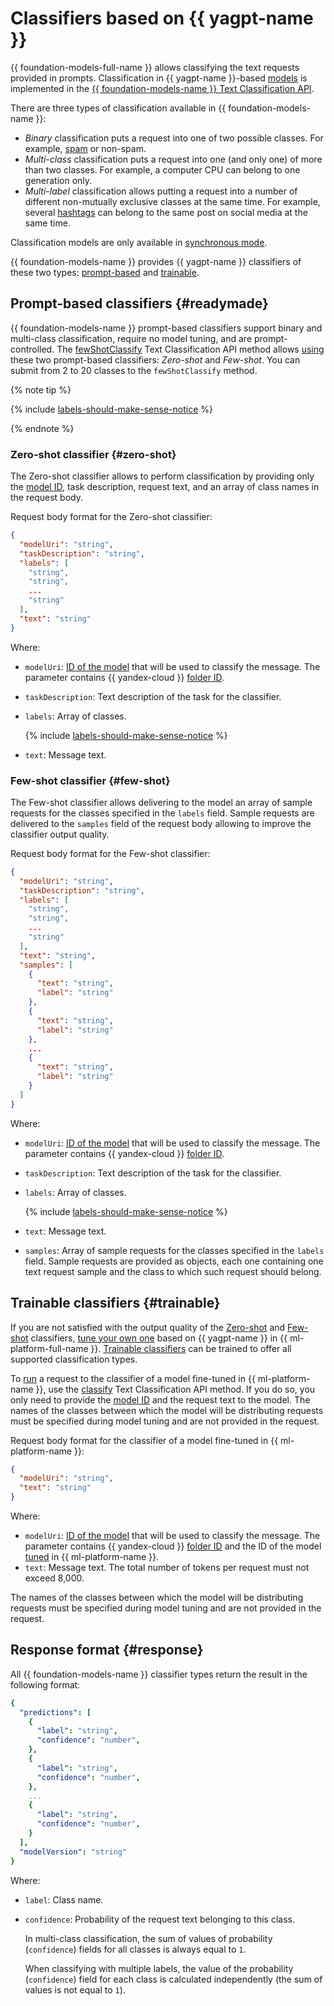 # Classifiers based on {{ yagpt-name }}

{{ foundation-models-full-name }} allows classifying the text requests provided in prompts. Classification in {{ yagpt-name }}-based [models](./models.md) is implemented in the [{{ foundation-models-name }} Text Classification API](../../text-classification/api-ref/index.md).

There are three types of classification available in {{ foundation-models-name }}:
* _Binary_ classification puts a request into one of two possible classes. For example, [spam](https://en.wikipedia.org/wiki/Spamming) or non-spam.
* _Multi-class_ classification puts a request into one (and only one) of more than two classes. For example, a computer CPU can belong to one generation only.
* _Multi-label_ classification allows putting a request into a number of different non-mutually exclusive classes at the same time. For example, several [hashtags](https://en.wikipedia.org/wiki/Hashtag) can belong to the same post on social media at the same time.

Classification models are only available in [synchronous mode](../index.md#working-mode).

{{ foundation-models-name }} provides {{ yagpt-name }} classifiers of these two types: [prompt-based](#readymade) and [trainable](#trainable).

## Prompt-based classifiers {#readymade}

{{ foundation-models-name }} prompt-based classifiers support binary and multi-class classification, require no model tuning, and are prompt-controlled. The [fewShotClassify](../../text-classification/api-ref/TextClassification/fewShotClassify.md) Text Classification API method allows [using](../../operations/classifier/readymade.md) these two prompt-based classifiers: _Zero-shot_ and _Few-shot_. You can submit from 2 to 20 classes to the `fewShotClassify` method.

{% note tip %}

{% include [labels-should-make-sense-notice](../../../_includes/foundation-models/classifier/labels-should-make-sense-notice.md) %}

{% endnote %}

### Zero-shot classifier {#zero-shot}

The Zero-shot classifier allows to perform classification by providing only the [model ID](./models.md), task description, request text, and an array of class names in the request body.

Request body format for the Zero-shot classifier:

```json
{
  "modelUri": "string",
  "taskDescription": "string",
  "labels": [
    "string",
    "string",
    ...
    "string"
  ],
  "text": "string"
}
```

Where:
* `modelUri`: [ID of the model](./models.md) that will be used to classify the message. The parameter contains {{ yandex-cloud }} [folder ID](../../../resource-manager/operations/folder/get-id.md).
* `taskDescription`: Text description of the task for the classifier.
* `labels`: Array of classes.

   {% include [labels-should-make-sense-notice](../../../_includes/foundation-models/classifier/labels-should-make-sense-notice.md) %}

* `text`: Message text.


### Few-shot classifier {#few-shot}

The Few-shot classifier allows delivering to the model an array of sample requests for the classes specified in the `labels` field. Sample requests are delivered to the `samples` field of the request body allowing to improve the classifier output quality.

Request body format for the Few-shot classifier:

```json
{
  "modelUri": "string",
  "taskDescription": "string",
  "labels": [
    "string",
    "string",
    ...
    "string"
  ],
  "text": "string",
  "samples": [
    {
      "text": "string",
      "label": "string"
    },
    {
      "text": "string",
      "label": "string"
    },
    ...
    {
      "text": "string",
      "label": "string"
    }
  ]
}
```

Where:
* `modelUri`: [ID of the model](./models.md) that will be used to classify the message. The parameter contains {{ yandex-cloud }} [folder ID](../../../resource-manager/operations/folder/get-id.md).
* `taskDescription`: Text description of the task for the classifier.
* `labels`: Array of classes.

   {% include [labels-should-make-sense-notice](../../../_includes/foundation-models/classifier/labels-should-make-sense-notice.md) %}

* `text`: Message text.
* `samples`: Array of sample requests for the classes specified in the `labels` field. Sample requests are provided as objects, each one containing one text request sample and the class to which such request should belong.

## Trainable classifiers {#trainable}

If you are not satisfied with the output quality of the [Zero-shot](#zero-shot) and [Few-shot](#few-shot) classifiers, [tune your own one](../../../datasphere/tutorials/yagpt-tuning-classifier.md) based on {{ yagpt-name }} in {{ ml-platform-full-name }}. [Trainable classifiers](../../../datasphere/concepts/models/foundation-models.md#classifier-training) can be trained to offer all supported classification types.

To [run](../../operations/classifier/additionally-trained.md) a request to the classifier of a model fine-tuned in {{ ml-platform-name }}, use the [classify](../../text-classification/api-ref/TextClassification/classify.md) Text Classification API method. If you do so, you only need to provide the [model ID](./models.md) and the request text to the model. The names of the classes between which the model will be distributing requests must be specified during model tuning and are not provided in the request.

Request body format for the classifier of a model fine-tuned in {{ ml-platform-name }}:

```json
{
  "modelUri": "string",
  "text": "string"
}
```

Where:
* `modelUri`: [ID of the model](./models.md) that will be used to classify the message. The parameter contains {{ yandex-cloud }} [folder ID](../../../resource-manager/operations/folder/get-id.md) and the ID of the model [tuned](../../../datasphere/concepts/models/foundation-models.md#classifier-training) in {{ ml-platform-name }}.
* `text`: Message text. The total number of tokens per request must not exceed 8,000.

The names of the classes between which the model will be distributing requests must be specified during model tuning and are not provided in the request.


## Response format {#response}

All {{ foundation-models-name }} classifier types return the result in the following format:

```yaml
{
  "predictions": [
    {
      "label": "string",
      "confidence": "number",
    },
    {
      "label": "string",
      "confidence": "number",
    },
    ...
    {
      "label": "string",
      "confidence": "number",
    }
  ],
  "modelVersion": "string"
}
```

Where:
* `label`: Class name.
* `confidence`: Probability of the request text belonging to this class.

   In multi-class classification, the sum of values of probability (`confidence`) fields for all classes is always equal to `1`.

   When classifying with multiple labels, the value of the probability (`confidence`) field for each class is calculated independently (the sum of values is not equal to `1`).